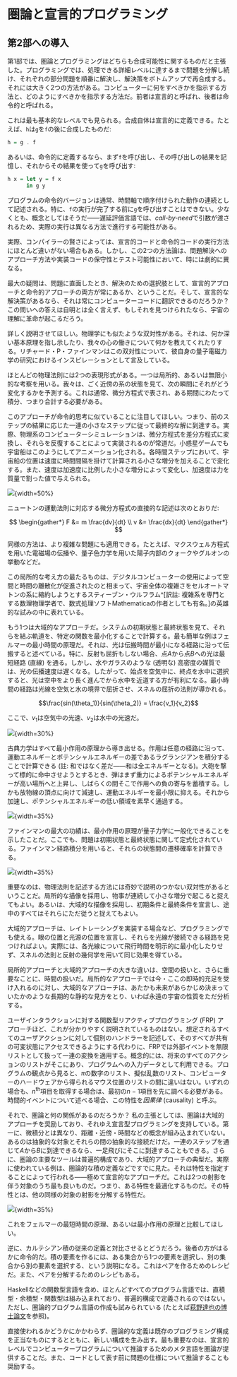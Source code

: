 # 圏論と宣言的プログラミング

## 第2部への導入

第1部では、圏論とプログラミングはどちらも合成可能性に関するものだと主張した。プログラミングでは、処理できる詳細レベルに達するまで問題を分解し続け、それぞれの部分問題を順番に解決し、解決策をボトムアップで再合成する。それには大きく2つの方法がある。コンピューターに何をすべきかを指示する方法と、どのようにすべきかを指示する方法だ。前者は宣言的と呼ばれ、後者は命令的と呼ばれる。

これは最も基本的なレベルでも見られる。合成自体は宣言的に定義できる。たとえば、`h`は`g`を`f`の後に合成したものだ:

```haskell
h = g . f
```

あるいは、命令的に定義するなら、まず`f`を呼び出し、その呼び出しの結果を記憶し、それからその結果を使って`g`を呼び出す:

```haskell
h x = let y = f x
      in g y
```

プログラムの命令的バージョンは通常、時間軸で順序付けられた動作の連続として記述される。特に、`f`の実行が完了する前に`g`を呼び出すことはできない。少なくとも、概念としてはそうだ――遅延評価言語では、*call-by-need*で引数が渡されるため、実際の実行は異なる方法で進行する可能性がある。

実際、コンパイラーの賢さによっては、宣言的コードと命令的コードの実行方法にほとんど違いがない場合もある。しかし、この2つの方法論は、問題解決へのアプローチ方法や実装コードの保守性とテスト可能性において、時には劇的に異なる。

最大の疑問は、問題に直面したとき、解決のための選択肢として、宣言的アプローチと命令的アプローチの両方が常にあるか、ということだ。そして、宣言的な解決策があるなら、それは常にコンピューターコードに翻訳できるのだろうか？
この問いへの答えは自明とは全く言えず、もしそれを見つけられたなら、宇宙の理解に革命が起こるだろう。

詳しく説明させてほしい。物理学にも似たような双対性がある。それは、何か深い基本原理を指し示したり、我々の心の働きについて何かを教えてくれたりする。リチャード・P・ファインマンはこの双対性について、彼自身の量子電磁力学の研究におけるインスピレーションとして言及している。

ほとんどの物理法則には2つの表現形式がある。一つは局所的、あるいは無限小的な考察を用いる。我々は、ごく近傍の系の状態を見て、次の瞬間にそれがどう変化するかを予測する。これは通常、微分方程式で表され、ある期間にわたって積分、つまり合計する必要がある。

このアプローチが命令的思考に似ていることに注目してほしい。つまり、前のステップの結果に応じた一連の小さなステップに従って最終的な解に到達する。実際、物理系のコンピューターシミュレーションは、微分方程式を差分方程式に変換し、それらを反復することによって実装されるのが常道だ。小惑星ゲームでも宇宙船はこのようにしてアニメーション化される。各時間ステップにおいて、宇宙船の位置は速度に時間間隔を掛けて計算される小さな増分を加えることで変化する。また、速度は加速度に比例した小さな増分によって変化し、加速度は力を質量で割った値で与えられる。

![](images/asteroids.png){width=50%}

ニュートンの運動法則に対応する微分方程式の直接的な記述は次のとおりだ:

$$
\begin{gather*}
F &= m \frac{dv}{dt} \\
v &= \frac{dx}{dt}
\end{gather*}
$$

同様の方法は、より複雑な問題にも適用できる。たとえば、マクスウェル方程式を用いた電磁場の伝播や、量子色力学を用いた陽子内部のクォークやグルオンの挙動などだ。

この局所的な考え方の最たるものは、デジタルコンピューターの使用によって空間と時間の離散化が促進されたのと相まって、宇宙全体の複雑さをセルオートマトンの系に縮約しようとするスティーブン・ウルフラム^[訳註: 複雑系を専門とする数理物理学者で、数式処理ソフトMathematicaの作者としても有名。]の英雄的な試みの中に表れている。

もう1つは大域的なアプローチだ。システムの初期状態と最終状態を見て、それらを結ぶ軌道を、特定の関数を最小化することで計算する。最も簡単な例はフェルマーの最小時間の原理だ。それは、光は伝搬時間が最小になる経路に沿って伝搬すると述べている。特に、反射も屈折もしない場合、点$A$から点$B$への光は最短経路 (直線) を通る。しかし、水やガラスのような (透明な) 高密度の媒質では、光の伝播速度は遅くなる。したがって、始点を空気中に、終点を水中に選択すると、光は空中をより長く進んでから水中を近道する方が有利になる。最小時間の経路は光線を空気と水の境界で屈折させ、スネルの屈折の法則が導かれる。

$$\frac{sin(\theta_1)}{sin(\theta_2)} = \frac{v_1}{v_2}$$

ここで、$v_1$は空気中の光速、$v_2$は水中の光速だ。

![](images/snell.jpg){width=30%}

古典力学はすべて最小作用の原理から導き出せる。作用は任意の経路に沿って、運動エネルギーとポテンシャルエネルギーの差であるラグランジアンを積分することで計算できる (註: 和ではなく差だ――和は全エネルギーとなる)。大砲を撃って標的に命中させようとするとき、弾はまず重力によるポテンシャルエネルギーが高い場所へと上昇し、しばらくの間そこで作用への負の寄与を蓄積する。しかも放物線の頂点に向けて減速し、運動エネルギーを最小限に抑える。それから加速し、ポテンシャルエネルギーの低い領域を素早く通過する。

![](images/mortar.jpg){width=35%}

ファインマンの最大の功績は、最小作用の原理が量子力学に一般化できることを示したことだ。ここでも、問題は初期状態と最終状態に関して定式化されている。ファインマン経路積分を用いると、それらの状態間の遷移確率を計算できる。

![](images/feynman.jpg){width=35%}

重要なのは、物理法則を記述する方法には奇妙で説明のつかない双対性があるということだ。局所的な描像を採用し、物事が連続して小さな増分で起こると捉えてもよい。あるいは、大域的な描像を採用し、初期条件と最終条件を宣言し、途中のすべてはそれらにただ従うと捉えてもよい。

大域的アプローチは、レイトレーシングを実装する場合など、プログラミングでも使える。眼の位置と光源の位置を宣言し、それらを光線が接続できる経路を見つければよい。実際には、各光線について飛行時間を明示的に最小化したりせず、スネルの法則と反射の幾何学を用いて同じ効果を得ている。

局所的アプローチと大域的アプローチの大きな違いは、空間の扱いと、さらに重要なことに、時間の扱いだ。局所的なアプローチでは今・ここの即時的充足を受け入れるのに対し、大域的なアプローチは、あたかも未来があらかじめ決まっていたかのような長期的な静的な見方をとり、いわば永遠の宇宙の性質をただ分析する。

ユーザインタラクションに対する関数型リアクティブプログラミング (FRP) アプローチほど、これが分かりやすく説明されているものはない。想定されるすべてのユーザアクションに対して個別のハンドラーを記述して、そのすべてが共有の可変状態にアクセスできるようにする代わりに、FRPでは外部イベントを無限リストとして扱って一連の変換を適用する。概念的には、将来のすべてのアクションのリストがそこにあり、プログラムへの入力データとして利用できる。プログラムの観点から見ると、$\pi$の数字のリスト、擬似乱数のリスト、コンピューターのハードウェアから得られるマウス位置のリストの間に違いはない。いずれの場合も、$n^\text{th}$項目を取得する場合は、最初の$n-1$項目を先に調べる必要がある。時間的イベントについて述べる場合、この特性を*因果律* (causality) と呼ぶ。

それで、圏論と何の関係があるのだろうか？
私の主張としては、圏論は大域的アプローチを奨励しており、それゆえ宣言型プログラミングを支持している。第一に、微積分とは異なり、距離・近傍・時間などの概念が組み込まれていない。あるのは抽象的な対象とそれらの間の抽象的な接続だけだ。一連のステップを通じて$A$から$B$に到達できるなら、一足飛びにそこに到達することもできる。さらに、圏論の主要なツールは普遍的構成であり、大域的アプローチの典型だ。実際に使われている例は、圏論的な積の定義などですでに見た。それは特性を指定することによって行われる――極めて宣言的なアプローチだ。これは2つの射影を伴う対象のうち最も良いものだ。つまり、ある特性を最適化するものだ。その特性とは、他の同様の対象の射影を分解する特性だ。

![](images/productranking.jpg){width=35%}

これをフェルマーの最短時間の原理、あるいは最小作用の原理と比較してほしい。

逆に、カルテシアン積の従来の定義と対比させるとどうだろう。後者の方がはるかに命令的だ。積の要素を作るには、ある集合から1つの要素を選択し、別の集合から別の要素を選択する、という説明になる。これはペアを作るためのレシピだ。また、ペアを分解するためのレシピもある。

Haskellなどの関数型言語を含め、ほとんどすべてのプログラム言語では、直積型・余積型・関数型は組み込まれており、普遍的構成で定義されるのではない。ただし、圏論的プログラム言語の作成も試みられている (たとえば[萩野達也の博士論文](http://web.sfc.keio.ac.jp/~hagino/thesis.pdf)を参照)。

直接使われるかどうかにかかわらず、圏論的な定義は既存のプログラミング構成を正当なものにするとともに、新しい構成を生み出す。最も重要なのは、宣言的レベルでコンピュータープログラムについて推論するためのメタ言語を圏論が提供することだ。また、コードとして表す前に問題の仕様について推論することも奨励する。
